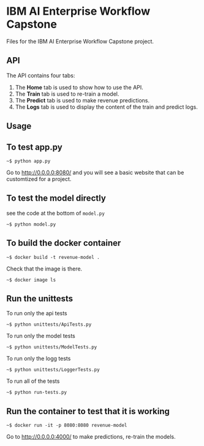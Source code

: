 # IBM AI Enterprise Workflow Capstone
Files for the IBM AI Enterprise Workflow Capstone project. 

## API
  
The API contains four tabs:
1. The **Home** tab is used to show how to use the API.
2. The **Train** tab is used to re-train a model.
3. The **Predict** tab is used to make revenue predictions.
4. The **Logs** tab is used to display the content of the train and predict logs.

## Usage
  
To test app.py
--------------

``` {.bash}
~$ python app.py
```

Go to <http://0.0.0.0:8080/> and you will see a basic website that can be customtized for a project.

To test the model directly
--------------------------

see the code at the bottom of `model.py`

``` {.bash}
~$ python model.py
```

To build the docker container
-----------------------------

``` {.bash}
~$ docker build -t revenue-model .
```

Check that the image is there.

``` {.bash}
~$ docker image ls
```

Run the unittests
-----------------

To run only the api tests

``` {.bash}
~$ python unittests/ApiTests.py
```

To run only the model tests

``` {.bash}
~$ python unittests/ModelTests.py
```

To run only the logg tests

``` {.bash}
~$ python unittests/LoggerTests.py
```

To run all of the tests

``` {.bash}
~$ python run-tests.py
```

Run the container to test that it is working
--------------------------------------------

``` {.bash}
~$ docker run -it -p 8080:8080 revenue-model
```

Go to <http://0.0.0.0:4000/> to make predictions, re-train the models.
